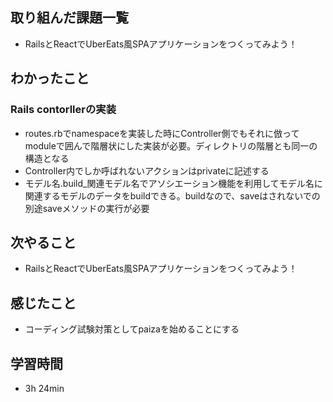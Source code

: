 ## 取り組んだ課題一覧
- RailsとReactでUberEats風SPAアプリケーションをつくってみよう！
## わかったこと
### Rails contorllerの実装
- routes.rbでnamespaceを実装した時にController側でもそれに倣ってmoduleで囲んで階層状にした実装が必要。ディレクトリの階層とも同一の構造となる
- Controller内でしか呼ばれないアクションはprivateに記述する
- モデル名.build_関連モデル名でアソシエーション機能を利用してモデル名に関連するモデルのデータをbuildできる。buildなので、saveはされないでの別途saveメソッドの実行が必要
## 次やること
- RailsとReactでUberEats風SPAアプリケーションをつくってみよう！
## 感じたこと
- コーディング試験対策としてpaizaを始めることにする
## 学習時間
- 3h 24min